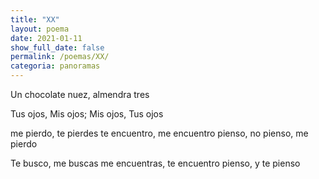 ```yaml
---
title: "XX"
layout: poema
date: 2021-01-11
show_full_date: false
permalink: /poemas/XX/
categoria: panoramas
---
```

Un chocolate
nuez, almendra
tres

Tus ojos, Mis ojos; Mis ojos, Tus ojos

me pierdo, te pierdes
te encuentro, me encuentro
pienso, no pienso, me pierdo

Te busco, me buscas
me encuentras, te encuentro
pienso, y te pienso
